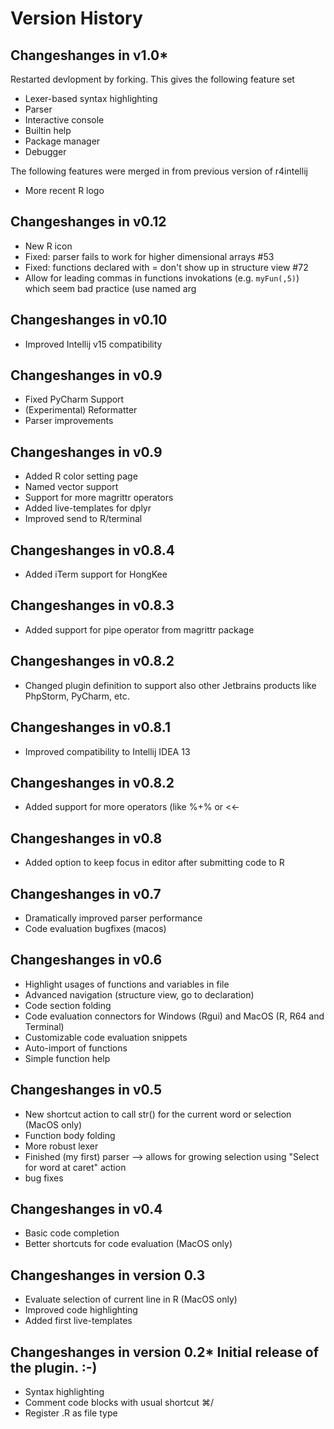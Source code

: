 Version History
===============

## Changeshanges in v1.0*

Restarted devlopment by forking. This gives the following feature set
*   Lexer-based syntax highlighting
*   Parser
*   Interactive console
*   Builtin help
*   Package manager
*   Debugger


The following features were merged in from previous version of r4intellij
* More recent R logo




## Changeshanges in v0.12

*   New R icon
*   Fixed: parser fails to work for higher dimensional arrays #53
*   Fixed: functions declared with = don't show up in structure view #72
*   Allow for leading commas in functions invokations (e.g. `myFun(,5)`) which seem bad practice (use named arg

## Changeshanges in v0.10

*   Improved Intellij v15 compatibility

## Changeshanges in v0.9

*   Fixed PyCharm Support
*   (Experimental) Reformatter
*   Parser improvements

## Changeshanges in v0.9

*   Added R color setting page
*   Named vector support
*   Support for more magrittr operators
*   Added live-templates for dplyr
*   Improved send to R/terminal

## Changeshanges in v0.8.4

*   Added iTerm support for HongKee

## Changeshanges in v0.8.3

*   Added support for pipe operator from magrittr package

## Changeshanges in v0.8.2

*   Changed plugin definition to support also other Jetbrains products like PhpStorm, PyCharm, etc.

## Changeshanges in v0.8.1

*   Improved compatibility to Intellij IDEA 13

## Changeshanges in v0.8.2

*   Added support for more operators (like %+% or <<-

## Changeshanges in v0.8

*   Added option to keep focus in editor after submitting code to R

## Changeshanges in v0.7

*   Dramatically improved parser performance
*   Code evaluation bugfixes (macos)

## Changeshanges in v0.6

*   Highlight usages of functions and variables in file
*   Advanced navigation (structure view, go to declaration)
*   Code section folding
*   Code evaluation connectors for Windows (Rgui) and MacOS (R, R64 and Terminal)
*   Customizable code evaluation snippets
*   Auto-import of functions
*   Simple function help

## Changeshanges in v0.5

*   New shortcut action to call str() for the current word or selection (MacOS only)
*   Function body folding
*   More robust lexer
*   Finished (my first) parser --> allows for growing selection using "Select for word at caret" action
*   bug fixes

## Changeshanges in v0.4

*   Basic code completion
*   Better shortcuts for code evaluation (MacOS only)

## Changeshanges in version 0.3

*   Evaluate selection of current line in R (MacOS only)
*   Improved code highlighting
*   Added first live-templates

## Changeshanges in version 0.2* Initial release of the plugin. :-)

*   Syntax highlighting
*   Comment code blocks with usual shortcut ⌘/
*   Register .R as file type